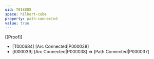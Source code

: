 ```yaml
---
uid: T018808
space: hilbert-cube
property: path-connected
value: true
---
```

[[Proof]]

* [T000684] [Arc Connected|P000038]
* [I000039] [Arc Connected|P000038] => [Path Connected|P000037]

